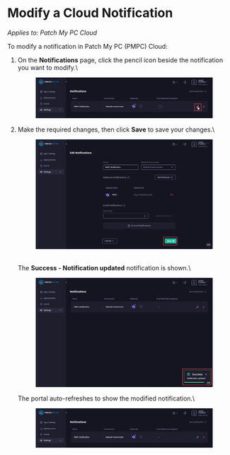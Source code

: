 # Modify a Cloud Notification

_Applies to: Patch My PC Cloud_

To modify a notification in Patch My PC (PMPC) Cloud:

1.  On the **Notifications** page, click the pencil icon beside the notification you want to modify.\


    <figure><img src="../../../_images/gitbook/image%20%281713%29.png" alt="Clicking the pencil icon beside the relevant notification you want to modify"><figcaption></figcaption></figure>


2.  Make the required changes, then click **Save** to save your changes.\


    <figure><img src="../../../_images/gitbook/image%20%281714%29.png" alt="Clicking “Save” to save your changes "><figcaption></figcaption></figure>

    \
    The **Success - Notification updated** notification is shown.\


    <figure><img src="../../../_images/gitbook/image%20%281715%29.png" alt="&#x22;Success - Notification updated&#x22; notification"><figcaption></figcaption></figure>

    The portal auto-refreshes to show the modified notification.\


    <figure><img src="../../../_images/gitbook/image%20%281716%29.png" alt="The portal auto-refreshes."><figcaption></figcaption></figure>
